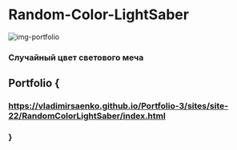 # Random-Color-LightSaber

![img-portfolio](https://user-images.githubusercontent.com/56477695/119190980-b7fb0f00-ba86-11eb-9f17-ade95c6f7cdf.png)

### Случайный цвет светового меча

## Portfolio {

### https://vladimirsaenko.github.io/Portfolio-3/sites/site-22/RandomColorLightSaber/index.html

### }
